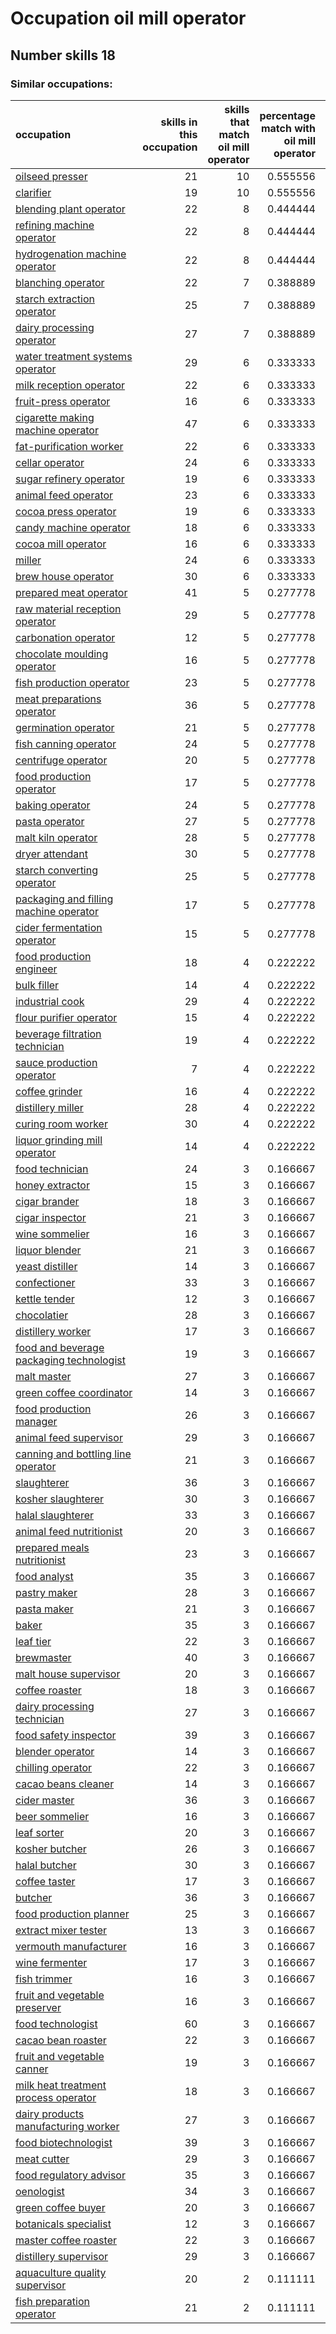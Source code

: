 # Occupation oil mill operator
## Number skills 18
### Similar occupations:
| occupation                                                                              |   skills in this occupation |   skills that match oil mill operator |   percentage match with oil mill operator |   skills not in oil mill operator |
|:----------------------------------------------------------------------------------------|----------------------------:|--------------------------------------:|------------------------------------------:|----------------------------------:|
| [oilseed presser](oilseed_presser.md)                                                   |                          21 |                                    10 |                                  0.555556 |                                11 |
| [clarifier](clarifier.md)                                                               |                          19 |                                    10 |                                  0.555556 |                                 9 |
| [blending plant operator](blending_plant_operator.md)                                   |                          22 |                                     8 |                                  0.444444 |                                14 |
| [refining machine operator](refining_machine_operator.md)                               |                          22 |                                     8 |                                  0.444444 |                                14 |
| [hydrogenation machine operator](hydrogenation_machine_operator.md)                     |                          22 |                                     8 |                                  0.444444 |                                14 |
| [blanching operator](blanching_operator.md)                                             |                          22 |                                     7 |                                  0.388889 |                                15 |
| [starch extraction operator](starch_extraction_operator.md)                             |                          25 |                                     7 |                                  0.388889 |                                18 |
| [dairy processing operator](dairy_processing_operator.md)                               |                          27 |                                     7 |                                  0.388889 |                                20 |
| [water treatment systems operator](water_treatment_systems_operator.md)                 |                          29 |                                     6 |                                  0.333333 |                                23 |
| [milk reception operator](milk_reception_operator.md)                                   |                          22 |                                     6 |                                  0.333333 |                                16 |
| [fruit-press operator](fruit-press_operator.md)                                         |                          16 |                                     6 |                                  0.333333 |                                10 |
| [cigarette making machine operator](cigarette_making_machine_operator.md)               |                          47 |                                     6 |                                  0.333333 |                                41 |
| [fat-purification worker](fat-purification_worker.md)                                   |                          22 |                                     6 |                                  0.333333 |                                16 |
| [cellar operator](cellar_operator.md)                                                   |                          24 |                                     6 |                                  0.333333 |                                18 |
| [sugar refinery operator](sugar_refinery_operator.md)                                   |                          19 |                                     6 |                                  0.333333 |                                13 |
| [animal feed operator](animal_feed_operator.md)                                         |                          23 |                                     6 |                                  0.333333 |                                17 |
| [cocoa press operator](cocoa_press_operator.md)                                         |                          19 |                                     6 |                                  0.333333 |                                13 |
| [candy machine operator](candy_machine_operator.md)                                     |                          18 |                                     6 |                                  0.333333 |                                12 |
| [cocoa mill operator](cocoa_mill_operator.md)                                           |                          16 |                                     6 |                                  0.333333 |                                10 |
| [miller](miller.md)                                                                     |                          24 |                                     6 |                                  0.333333 |                                18 |
| [brew house operator](brew_house_operator.md)                                           |                          30 |                                     6 |                                  0.333333 |                                24 |
| [prepared meat operator](prepared_meat_operator.md)                                     |                          41 |                                     5 |                                  0.277778 |                                36 |
| [raw material reception operator](raw_material_reception_operator.md)                   |                          29 |                                     5 |                                  0.277778 |                                24 |
| [carbonation operator](carbonation_operator.md)                                         |                          12 |                                     5 |                                  0.277778 |                                 7 |
| [chocolate moulding operator](chocolate_moulding_operator.md)                           |                          16 |                                     5 |                                  0.277778 |                                11 |
| [fish production operator](fish_production_operator.md)                                 |                          23 |                                     5 |                                  0.277778 |                                18 |
| [meat preparations operator](meat_preparations_operator.md)                             |                          36 |                                     5 |                                  0.277778 |                                31 |
| [germination operator](germination_operator.md)                                         |                          21 |                                     5 |                                  0.277778 |                                16 |
| [fish canning operator](fish_canning_operator.md)                                       |                          24 |                                     5 |                                  0.277778 |                                19 |
| [centrifuge operator](centrifuge_operator.md)                                           |                          20 |                                     5 |                                  0.277778 |                                15 |
| [food production operator](food_production_operator.md)                                 |                          17 |                                     5 |                                  0.277778 |                                12 |
| [baking operator](baking_operator.md)                                                   |                          24 |                                     5 |                                  0.277778 |                                19 |
| [pasta operator](pasta_operator.md)                                                     |                          27 |                                     5 |                                  0.277778 |                                22 |
| [malt kiln operator](malt_kiln_operator.md)                                             |                          28 |                                     5 |                                  0.277778 |                                23 |
| [dryer attendant](dryer_attendant.md)                                                   |                          30 |                                     5 |                                  0.277778 |                                25 |
| [starch converting operator](starch_converting_operator.md)                             |                          25 |                                     5 |                                  0.277778 |                                20 |
| [packaging and filling machine operator](packaging_and_filling_machine_operator.md)     |                          17 |                                     5 |                                  0.277778 |                                12 |
| [cider fermentation operator](cider_fermentation_operator.md)                           |                          15 |                                     5 |                                  0.277778 |                                10 |
| [food production engineer](food_production_engineer.md)                                 |                          18 |                                     4 |                                  0.222222 |                                14 |
| [bulk filler](bulk_filler.md)                                                           |                          14 |                                     4 |                                  0.222222 |                                10 |
| [industrial cook](industrial_cook.md)                                                   |                          29 |                                     4 |                                  0.222222 |                                25 |
| [flour purifier operator](flour_purifier_operator.md)                                   |                          15 |                                     4 |                                  0.222222 |                                11 |
| [beverage filtration technician](beverage_filtration_technician.md)                     |                          19 |                                     4 |                                  0.222222 |                                15 |
| [sauce production operator](sauce_production_operator.md)                               |                           7 |                                     4 |                                  0.222222 |                                 3 |
| [coffee grinder](coffee_grinder.md)                                                     |                          16 |                                     4 |                                  0.222222 |                                12 |
| [distillery miller](distillery_miller.md)                                               |                          28 |                                     4 |                                  0.222222 |                                24 |
| [curing room worker](curing_room_worker.md)                                             |                          30 |                                     4 |                                  0.222222 |                                26 |
| [liquor grinding mill operator](liquor_grinding_mill_operator.md)                       |                          14 |                                     4 |                                  0.222222 |                                10 |
| [food technician](food_technician.md)                                                   |                          24 |                                     3 |                                  0.166667 |                                21 |
| [honey extractor](honey_extractor.md)                                                   |                          15 |                                     3 |                                  0.166667 |                                12 |
| [cigar brander](cigar_brander.md)                                                       |                          18 |                                     3 |                                  0.166667 |                                15 |
| [cigar inspector](cigar_inspector.md)                                                   |                          21 |                                     3 |                                  0.166667 |                                18 |
| [wine sommelier](wine_sommelier.md)                                                     |                          16 |                                     3 |                                  0.166667 |                                13 |
| [liquor blender](liquor_blender.md)                                                     |                          21 |                                     3 |                                  0.166667 |                                18 |
| [yeast distiller](yeast_distiller.md)                                                   |                          14 |                                     3 |                                  0.166667 |                                11 |
| [confectioner](confectioner.md)                                                         |                          33 |                                     3 |                                  0.166667 |                                30 |
| [kettle tender](kettle_tender.md)                                                       |                          12 |                                     3 |                                  0.166667 |                                 9 |
| [chocolatier](chocolatier.md)                                                           |                          28 |                                     3 |                                  0.166667 |                                25 |
| [distillery worker](distillery_worker.md)                                               |                          17 |                                     3 |                                  0.166667 |                                14 |
| [food and beverage packaging technologist](food_and_beverage_packaging_technologist.md) |                          19 |                                     3 |                                  0.166667 |                                16 |
| [malt master](malt_master.md)                                                           |                          27 |                                     3 |                                  0.166667 |                                24 |
| [green coffee coordinator](green coffee coordinator.md)                                 |                          14 |                                     3 |                                  0.166667 |                                11 |
| [food production manager](food_production_manager.md)                                   |                          26 |                                     3 |                                  0.166667 |                                23 |
| [animal feed supervisor](animal_feed_supervisor.md)                                     |                          29 |                                     3 |                                  0.166667 |                                26 |
| [canning and bottling line operator](canning_and_bottling_line_operator.md)             |                          21 |                                     3 |                                  0.166667 |                                18 |
| [slaughterer](slaughterer.md)                                                           |                          36 |                                     3 |                                  0.166667 |                                33 |
| [kosher slaughterer](kosher_slaughterer.md)                                             |                          30 |                                     3 |                                  0.166667 |                                27 |
| [halal slaughterer](halal_slaughterer.md)                                               |                          33 |                                     3 |                                  0.166667 |                                30 |
| [animal feed nutritionist](animal_feed_nutritionist.md)                                 |                          20 |                                     3 |                                  0.166667 |                                17 |
| [prepared meals nutritionist](prepared_meals_nutritionist.md)                           |                          23 |                                     3 |                                  0.166667 |                                20 |
| [food analyst](food_analyst.md)                                                         |                          35 |                                     3 |                                  0.166667 |                                32 |
| [pastry maker](pastry_maker.md)                                                         |                          28 |                                     3 |                                  0.166667 |                                25 |
| [pasta maker](pasta_maker.md)                                                           |                          21 |                                     3 |                                  0.166667 |                                18 |
| [baker](baker.md)                                                                       |                          35 |                                     3 |                                  0.166667 |                                32 |
| [leaf tier](leaf_tier.md)                                                               |                          22 |                                     3 |                                  0.166667 |                                19 |
| [brewmaster](brewmaster.md)                                                             |                          40 |                                     3 |                                  0.166667 |                                37 |
| [malt house supervisor](malt_house_supervisor.md)                                       |                          20 |                                     3 |                                  0.166667 |                                17 |
| [coffee roaster](coffee_roaster.md)                                                     |                          18 |                                     3 |                                  0.166667 |                                15 |
| [dairy processing technician](dairy_processing_technician.md)                           |                          27 |                                     3 |                                  0.166667 |                                24 |
| [food safety inspector](food_safety_inspector.md)                                       |                          39 |                                     3 |                                  0.166667 |                                36 |
| [blender operator](blender_operator.md)                                                 |                          14 |                                     3 |                                  0.166667 |                                11 |
| [chilling operator](chilling_operator.md)                                               |                          22 |                                     3 |                                  0.166667 |                                19 |
| [cacao beans cleaner](cacao_beans_cleaner.md)                                           |                          14 |                                     3 |                                  0.166667 |                                11 |
| [cider master](cider_master.md)                                                         |                          36 |                                     3 |                                  0.166667 |                                33 |
| [beer sommelier](beer_sommelier.md)                                                     |                          16 |                                     3 |                                  0.166667 |                                13 |
| [leaf sorter](leaf_sorter.md)                                                           |                          20 |                                     3 |                                  0.166667 |                                17 |
| [kosher butcher](kosher_butcher.md)                                                     |                          26 |                                     3 |                                  0.166667 |                                23 |
| [halal butcher](halal_butcher.md)                                                       |                          30 |                                     3 |                                  0.166667 |                                27 |
| [coffee taster](coffee_taster.md)                                                       |                          17 |                                     3 |                                  0.166667 |                                14 |
| [butcher](butcher.md)                                                                   |                          36 |                                     3 |                                  0.166667 |                                33 |
| [food production planner](food_production_planner.md)                                   |                          25 |                                     3 |                                  0.166667 |                                22 |
| [extract mixer tester](extract_mixer_tester.md)                                         |                          13 |                                     3 |                                  0.166667 |                                10 |
| [vermouth manufacturer](vermouth_manufacturer.md)                                       |                          16 |                                     3 |                                  0.166667 |                                13 |
| [wine fermenter](wine_fermenter.md)                                                     |                          17 |                                     3 |                                  0.166667 |                                14 |
| [fish trimmer](fish_trimmer.md)                                                         |                          16 |                                     3 |                                  0.166667 |                                13 |
| [fruit and vegetable preserver](fruit_and_vegetable_preserver.md)                       |                          16 |                                     3 |                                  0.166667 |                                13 |
| [food technologist](food_technologist.md)                                               |                          60 |                                     3 |                                  0.166667 |                                57 |
| [cacao bean roaster](cacao_bean_roaster.md)                                             |                          22 |                                     3 |                                  0.166667 |                                19 |
| [fruit and vegetable canner](fruit_and_vegetable_canner.md)                             |                          19 |                                     3 |                                  0.166667 |                                16 |
| [milk heat treatment process operator](milk_heat_treatment_process_operator.md)         |                          18 |                                     3 |                                  0.166667 |                                15 |
| [dairy products manufacturing worker](dairy_products_manufacturing_worker.md)           |                          27 |                                     3 |                                  0.166667 |                                24 |
| [food biotechnologist](food_biotechnologist.md)                                         |                          39 |                                     3 |                                  0.166667 |                                36 |
| [meat cutter](meat_cutter.md)                                                           |                          29 |                                     3 |                                  0.166667 |                                26 |
| [food regulatory advisor](food_regulatory_advisor.md)                                   |                          35 |                                     3 |                                  0.166667 |                                32 |
| [oenologist](oenologist.md)                                                             |                          34 |                                     3 |                                  0.166667 |                                31 |
| [green coffee buyer](green_coffee_buyer.md)                                             |                          20 |                                     3 |                                  0.166667 |                                17 |
| [botanicals specialist](botanicals_specialist.md)                                       |                          12 |                                     3 |                                  0.166667 |                                 9 |
| [master coffee roaster](master_coffee_roaster.md)                                       |                          22 |                                     3 |                                  0.166667 |                                19 |
| [distillery supervisor](distillery_supervisor.md)                                       |                          29 |                                     3 |                                  0.166667 |                                26 |
| [aquaculture quality supervisor](aquaculture_quality_supervisor.md)                     |                          20 |                                     2 |                                  0.111111 |                                18 |
| [fish preparation operator](fish_preparation_operator.md)                               |                          21 |                                     2 |                                  0.111111 |                                19 |

